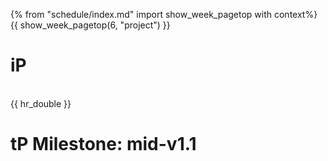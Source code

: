 {% from "schedule/index.md" import show_week_pagetop with context%}
{{ show_week_pagetop(6, "project") }}

# iP

<include src="../../admin/ip-w06.md#body" />

<br>
{{ hr_double }}

# tP Milestone: mid-v1.1

<include src="../../admin/project-w06-mid-v11.md#main" />